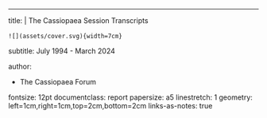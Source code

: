 ---
title: |
    The Cassiopaea Session Transcripts
    
    ![](assets/cover.svg){width=7cm}  
subtitle: July 1994 - March 2024

author:
- The Cassiopaea Forum

fontsize: 12pt
documentclass: report
papersize: a5
linestretch: 1
geometry: left=1cm,right=1cm,top=2cm,bottom=2cm
links-as-notes: true
